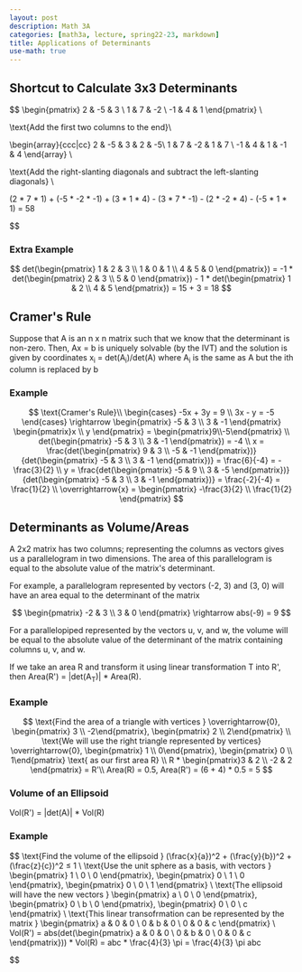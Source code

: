 ```yaml
---
layout: post
description: Math 3A
categories: [math3a, lecture, spring22-23, markdown]
title: Applications of Determinants
use-math: true
---
```


## Shortcut to Calculate 3x3 Determinants

$$
\begin{pmatrix}
    2 & -5 & 3 \\
    1 & 7 & -2 \\
    -1 & 4 & 1
\end{pmatrix} \\

\text{Add the first two columns to the end}\\

\begin{array}{ccc|cc}
    2 & -5 & 3 & 2 & -5\\
    1 & 7 & -2 & 1 & 7 \\
    -1 & 4 & 1 & -1 & 4
\end{array} \\

\text{Add the right-slanting diagonals and subtract the left-slanting diagonals} \\

(2 * 7 * 1) + (-5 * -2 * -1) + (3 * 1 * 4) - (3 * 7 * -1) - (2 * -2 * 4) - (-5 * 1 * 1) = 58

$$

### Extra Example

$$
det(\begin{pmatrix}
    1 & 2 & 3 \\
    1 & 0 & 1 \\
    4 & 5 & 0
\end{pmatrix}) = 
-1 * det(\begin{pmatrix}
    2 & 3 \\
    5 & 0
\end{pmatrix}) - 1 * det(\begin{pmatrix}
    1 & 2 \\
    4 & 5
\end{pmatrix}) = 15 + 3 = 18
$$


## Cramer's Rule

Suppose that A is an n x n matrix such that we know that the determinant is non-zero. Then, Ax = b is uniquely solvable (by the IVT) and the solution is given by coordinates x<sub>i</sub> = det(A<sub>i</sub>)/det(A) where A<sub>i</sub> is the same as A but the ith column is replaced by b

### Example

$$
\text{Cramer's Rule}\\
\begin{cases}
    -5x + 3y = 9 \\
    3x - y = -5
\end{cases} \rightarrow
\begin{pmatrix}
    -5 & 3 \\
    3 & -1
\end{pmatrix} \begin{pmatrix}x \\ y \end{pmatrix} = \begin{pmatrix}9\\-5\end{pmatrix} \\
det(\begin{pmatrix}
    -5 & 3 \\
    3 & -1
\end{pmatrix}) = -4 \\
x = \frac{det(\begin{pmatrix}
    9 & 3 \\
    -5 & -1
\end{pmatrix})}{det(\begin{pmatrix}
    -5 & 3 \\
    3 & -1
\end{pmatrix})} = \frac{6}{-4} = -\frac{3}{2} \\
y = \frac{det(\begin{pmatrix}
    -5 & 9 \\
    3 & -5
\end{pmatrix})}{det(\begin{pmatrix}
    -5 & 3 \\
    3 & -1
\end{pmatrix})} = \frac{-2}{-4} = \frac{1}{2} \\
\overrightarrow{x} = \begin{pmatrix} -\frac{3}{2} \\ \frac{1}{2} \end{pmatrix}
$$

## Determinants as Volume/Areas

A 2x2 matrix has two columns; representing the columns as vectors gives us a parallelogram in two dimensions. The area of this parallelogram is equal to the absolute value of the matrix's determinant.

For example, a parallelogram represented by vectors (-2, 3) and (3, 0) will have an area equal to the determinant of the matrix 

$$
\begin{pmatrix}
    -2 & 3 \\
    3 & 0
\end{pmatrix} \rightarrow abs(-9) = 9 
$$

For a parallelopiped represented by the vectors u, v, and w, the volume will be equal to the absolute value of the determinant of the matrix containing columns u, v, and w.

If we take an area R and transform it using linear transformation T into R', then Area(R') = |det(A<sub>T</sub>)| * Area(R).

### Example

$$
\text{Find the area of a triangle with vertices } \overrightarrow{0}, \begin{pmatrix} 3 \\ -2\end{pmatrix}, \begin{pmatrix} 2 \\ 2\end{pmatrix} \\
\text{We will use the right triangle represented by vertices} \overrightarrow{0}, \begin{pmatrix} 1 \\ 0\end{pmatrix}, \begin{pmatrix} 0 \\ 1\end{pmatrix} \text{ as our first area R} \\
R * \begin{pmatrix}3 & 2 \\ -2 & 2 \end{pmatrix} = R'\\
Area(R) = 0.5, Area(R') = (6 + 4) * 0.5 = 5
$$

### Volume of an Ellipsoid

Vol(R') = |det(A)| * Vol(R)

### Example

$$
\text{Find the volume of the ellipsoid } (\frac{x}{a})^2 + (\frac{y}{b})^2 + (\frac{z}{c})^2 ≤ 1 \\
\text{Use the unit sphere as a basis, with vectors }
\begin{pmatrix} 1 \\ 0 \\ 0 \end{pmatrix}, \begin{pmatrix} 0 \\ 1 \\ 0 \end{pmatrix}, \begin{pmatrix} 0 \\ 0 \\ 1 \end{pmatrix} \\
\text{The ellipsoid will have the new vectors } \begin{pmatrix} a \\ 0 \\ 0 \end{pmatrix}, \begin{pmatrix} 0 \\ b \\ 0 \end{pmatrix}, \begin{pmatrix} 0 \\ 0 \\ c \end{pmatrix} \\
\text{This linear transofrmation can be represented by the matrix }
\begin{pmatrix}
    a & 0 & 0 \\
    0 & b & 0 \\
    0 & 0 & c
\end{pmatrix} \\
Vol(R') = abs(det(\begin{pmatrix}
    a & 0 & 0 \\
    0 & b & 0 \\
    0 & 0 & c
\end{pmatrix})) * Vol(R) = abc * \frac{4}{3} \pi = \frac{4}{3} \pi abc

$$